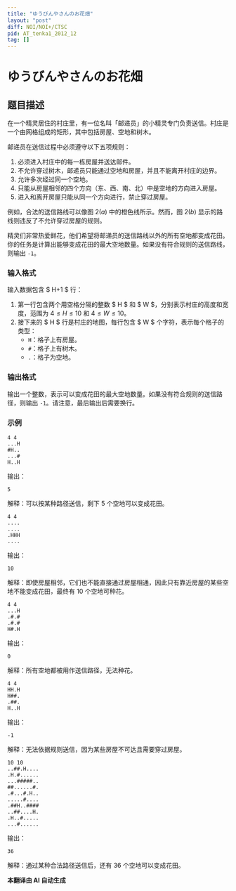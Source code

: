 ```yaml
---
title: "ゆうびんやさんのお花畑"
layout: "post"
diff: NOI/NOI+/CTSC
pid: AT_tenka1_2012_12
tag: []
---
```


# ゆうびんやさんのお花畑

## 题目描述

在一个精灵居住的村庄里，有一位名叫「邮递员」的小精灵专门负责送信。村庄是一个由网格组成的矩形，其中包括房屋、空地和树木。

邮递员在送信过程中必须遵守以下五项规则：

1. 必须进入村庄中的每一栋房屋并送达邮件。
2. 不允许穿过树木，邮递员只能通过空地和房屋，并且不能离开村庄的边界。
3. 允许多次经过同一个空地。
4. 只能从房屋相邻的四个方向（东、西、南、北）中是空地的方向进入房屋。
5. 进入和离开房屋只能从同一个方向进行，禁止穿过房屋。

例如，合法的送信路线可以像图 $2(a)$ 中的橙色线所示。然而，图 $2(b)$ 显示的路线则违反了不允许穿过房屋的规则。

精灵们非常热爱鲜花，他们希望将邮递员的送信路线以外的所有空地都变成花田。你的任务是计算出能够变成花田的最大空地数量。如果没有符合规则的送信路线，则输出 `-1`。

### 输入格式
输入数据包含 $ H+1 $ 行：

1. 第一行包含两个用空格分隔的整数 $ H $ 和 $ W $，分别表示村庄的高度和宽度，范围为 $4 \leq H \leq 10$ 和 $4 \leq W \leq 10$。
2. 接下来的 $ H $ 行是村庄的地图，每行包含 $ W $ 个字符，表示每个格子的类型：
   - `H`：格子上有房屋。
   - `#`：格子上有树木。
   - `.`：格子为空地。

### 输出格式
输出一个整数，表示可以变成花田的最大空地数量。如果没有符合规则的送信路径，则输出 `-1`。请注意，最后输出后需要换行。

### 示例

```
4 4
...H
#H..
...#
H..H
```

输出：
```
5
```

解释：可以按某种路径送信，剩下 $5$ 个空地可以变成花田。

```
4 4
....
....
.HHH
....
```

输出：
```
10
```

解释：即使房屋相邻，它们也不能直接通过房屋相通，因此只有靠近房屋的某些空地不能变成花田，最终有 $10$ 个空地可种花。

```
4 4
...H
.#.#
.#.#
H#.H
```

输出：
```
0
```

解释：所有空地都被用作送信路径，无法种花。

```
4 4
HH.H
H##.
.##.
H..H
```

输出：
```
-1
```

解释：无法依据规则送信，因为某些房屋不可达且需要穿过房屋。

```
10 10
..##.H....
.H.#......
...#####..
##......#.
.#...#.H..
.....#....
.##H..####
..##....H.
.H..#.....
...#......
```

输出：
```
36
```

解释：通过某种合法路径送信后，还有 $36$ 个空地可以变成花田。

 **本翻译由 AI 自动生成**

